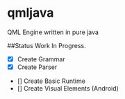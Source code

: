 # qmljava
QML Engine written in pure java

##Status
Work In Progress. 

- [x] Create Grammar
- [x] Create Parser
- [] Create Basic Runtime
- [] Create Visual Elements (Android)

